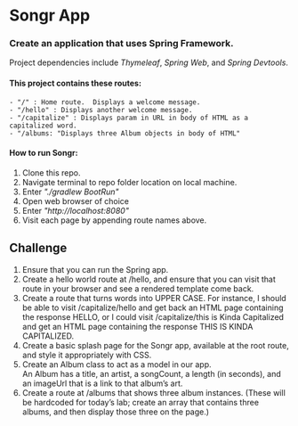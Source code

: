 # Songr App
<!-- Short summary or background information -->
### Create an application that uses **Spring Framework**.  

Project dependencies include *Thymeleaf*, *Spring Web*, and *Spring Devtools*.  

#### This project contains these **routes**:  
    - "/" : Home route.  Displays a welcome message.  
    - "/hello" : Displays another welcome message.
    - "/capitalize" : Displays param in URL in body of HTML as a capitalized word.
    - "/albums: "Displays three Album objects in body of HTML" 
    
#### How to **run** Songr:
  1. Clone this repo.
  2. Navigate terminal to repo folder location on local machine.
  3. Enter *"./gradlew BootRun"*
  4. Open web browser of choice
  5. Enter *"http://localhost:8080"*
  6. Visit each page by appending route names above.

## Challenge
<!-- Description of the challenge -->
1.  Ensure that you can run the Spring app.  
2.  Create a hello world route at /hello, and ensure that you can visit that route in your browser and see a rendered template come back.  
3.  Create a route that turns words into UPPER CASE. For instance, I should be able to visit /capitalize/hello and get back an HTML page containing the response HELLO, or I could visit /capitalize/this is Kinda Capitalized and get an HTML page containing the response THIS IS KINDA CAPITALIZED.  
4.  Create a basic splash page for the Songr app, available at the root route, and style it appropriately with CSS.  
5.  Create an Album class to act as a model in our app.  
    An Album has a title, an artist, a songCount, a length (in seconds), and an imageUrl that is a link to that album’s art.  
6.  Create a route at /albums that shows three album instances. (These will be hardcoded for today’s lab; create an array that contains three albums, and then display those three on the page.)   
